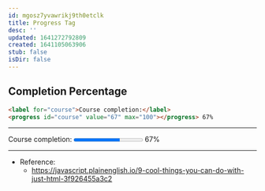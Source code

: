 ```yaml
---
id: mgosz7yvawrikj9th0etclk
title: Progress Tag
desc: ''
updated: 1641272792809
created: 1641105063906
stub: false
isDir: false
---
```



## Completion Percentage

```html
<label for="course">Course completion:</label>
<progress id="course" value="67" max="100"></progress> 67%
```

---

<label for="course">Course completion:</label>
<progress id="course" value="67" max="100"></progress> 67%

---

- Reference:
  - <https://javascript.plainenglish.io/9-cool-things-you-can-do-with-just-html-3f926455a3c2>
